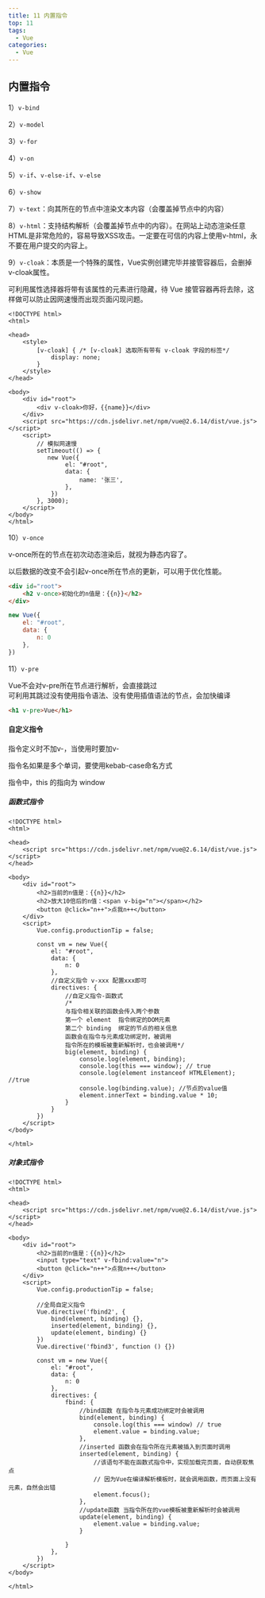 ```yaml
---
title: 11 内置指令
top: 11
tags:
  - Vue
categories:
  - Vue
---
```


## 内置指令

1）`v-bind`

2）`v-model`

3）`v-for`

4）`v-on`

5）`v-if`、`v-else-if`、`v-else`

6）`v-show`

7）`v-text`：向其所在的节点中渲染文本内容（会覆盖掉节点中的内容）

8）`v-html`：支持结构解析（会覆盖掉节点中的内容）。在网站上动态渲染任意HTML是非常危险的，容易导致XSS攻击。一定要在可信的内容上使用v-html，永不要在用户提交的内容上。

9）`v-cloak`：本质是一个特殊的属性，Vue实例创建完毕并接管容器后，会删掉v-cloak属性。

可利用属性选择器将带有该属性的元素进行隐藏，待 Vue 接管容器再将去除，这样做可以防止因网速慢而出现页面闪现问题。

```vue
<!DOCTYPE html>
<html>

<head>
    <style>
        [v-cloak] { /* [v-cloak] 选取所有带有 v-cloak 字段的标签*/
            display: none;
        }
    </style>
</head>

<body>
    <div id="root">
        <div v-cloak>你好，{{name}}</div>
    </div>
    <script src="https://cdn.jsdelivr.net/npm/vue@2.6.14/dist/vue.js"></script>
    <script>
        // 模拟网速慢
        setTimeout(() => {
           new Vue({
                el: "#root",
                data: {
                    name: '张三',
                },
            })
        }, 3000);
    </script>
</body>
</html>
```

10）`v-once`

v-once所在的节点在初次动态渲染后，就视为静态内容了。

以后数据的改变不会引起v-once所在节点的更新，可以用于优化性能。

```html
<div id="root">
    <h2 v-once>初始化的n值是：{{n}}</h2>
</div>
```

```javascript
new Vue({
    el: "#root",
    data: {
        n: 0
    },
})
```

11）`v-pre`

Vue不会对v-pre所在节点进行解析，会直接跳过<br>可利用其跳过没有使用指令语法、没有使用插值语法的节点，会加快编译

```html
<h1 v-pre>Vue</h1>
```

<h4>自定义指令</h4>

指令定义时不加v-，当使用时要加v-

指令名如果是多个单词，要使用kebab-case命名方式

指令中，this 的指向为 window

<h5>函数式指令</h5>

```vue
<!DOCTYPE html>
<html>

<head>
    <script src="https://cdn.jsdelivr.net/npm/vue@2.6.14/dist/vue.js"></script>
</head>

<body>
    <div id="root">
        <h2>当前的n值是：{{n}}</h2>
        <h2>放大10倍后的n值：<span v-big="n"></span></h2>
        <button @click="n++">点我n++</button>
    </div>
    <script>
        Vue.config.productionTip = false;

        const vm = new Vue({
            el: "#root",
            data: {
                n: 0
            },
            //自定义指令 v-xxx 配置xxx即可
            directives: {
                //自定义指令-函数式
                /*
                与指令相关联的函数会传入两个参数 
                第一个 element  指令绑定的DOM元素
                第二个 binding  绑定的节点的相关信息
                函数会在指令与元素成功绑定时，被调用
                指令所在的模板被重新解析时，也会被调用*/
                big(element, binding) {
                    console.log(element, binding);
                    console.log(this === window); // true
                    console.log(element instanceof HTMLElement); //true
                    console.log(binding.value); //节点的value值
                    element.innerText = binding.value * 10;
                }
            }
        })
    </script>
</body>

</html>
```

<h5>对象式指令</h5>

```vue
<!DOCTYPE html>
<html>

<head>
    <script src="https://cdn.jsdelivr.net/npm/vue@2.6.14/dist/vue.js"></script>
</head>

<body>
    <div id="root">
        <h2>当前的n值是：{{n}}</h2>
        <input type="text" v-fbind:value="n">
        <button @click="n++">点我n++</button>
    </div>
    <script>
        Vue.config.productionTip = false;

        //全局自定义指令
        Vue.directive('fbind2', {
            bind(element, binding) {},
            inserted(element, binding) {},
            update(element, binding) {}
        })
        Vue.directive('fbind3', function () {})

        const vm = new Vue({
            el: "#root",
            data: {
                n: 0
            },
            directives: {
                fbind: {
                    //bind函数 在指令与元素成功绑定时会被调用
                    bind(element, binding) {
                        console.log(this === window) // true 
                        element.value = binding.value;
                    },
                    //inserted 函数会在指令所在元素被插入到页面时调用
                    inserted(element, binding) {
                        //该语句不能在函数式指令中，实现加载完页面，自动获取焦点
                        // 因为Vue在编译解析模板时，就会调用函数，而页面上没有元素，自然会出错
                        element.focus();
                    },
                    //update函数 当指令所在的vue模板被重新解析时会被调用
                    update(element, binding) {
                        element.value = binding.value;
                    }

                }
            },
        })
    </script>
</body>

</html>
```

